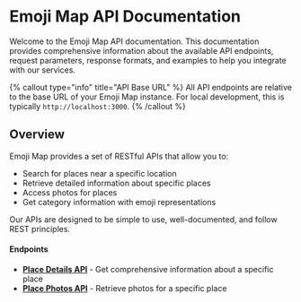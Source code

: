 # Emoji Map API Documentation

Welcome to the Emoji Map API documentation. This documentation provides comprehensive information about the available API endpoints, request parameters, response formats, and examples to help you integrate with our services.

{% callout type="info" title="API Base URL" %}
All API endpoints are relative to the base URL of your Emoji Map instance. For local development, this is typically `http://localhost:3000`.
{% /callout %}

## Overview

Emoji Map provides a set of RESTful APIs that allow you to:

- Search for places near a specific location
- Retrieve detailed information about specific places
- Access photos for places
- Get category information with emoji representations

Our APIs are designed to be simple to use, well-documented, and follow REST principles.

#### Endpoints


- [**Place Details API**](/docs/api/places/details) - Get comprehensive information about a specific place
- [**Place Photos API**](/docs/api/places/photos) - Retrieve photos for a specific place

